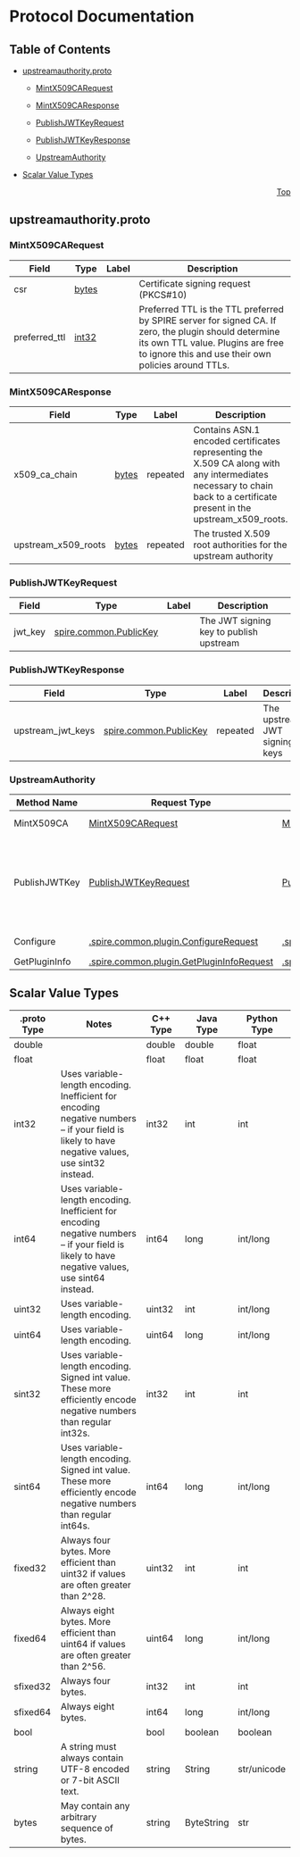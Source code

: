 # Protocol Documentation
<a name="top"></a>

## Table of Contents

- [upstreamauthority.proto](#upstreamauthority.proto)
    - [MintX509CARequest](#spire.server.upstreamauthority.MintX509CARequest)
    - [MintX509CAResponse](#spire.server.upstreamauthority.MintX509CAResponse)
    - [PublishJWTKeyRequest](#spire.server.upstreamauthority.PublishJWTKeyRequest)
    - [PublishJWTKeyResponse](#spire.server.upstreamauthority.PublishJWTKeyResponse)
  
  
  
    - [UpstreamAuthority](#spire.server.upstreamauthority.UpstreamAuthority)
  

- [Scalar Value Types](#scalar-value-types)



<a name="upstreamauthority.proto"></a>
<p align="right"><a href="#top">Top</a></p>

## upstreamauthority.proto



<a name="spire.server.upstreamauthority.MintX509CARequest"></a>

### MintX509CARequest



| Field | Type | Label | Description |
| ----- | ---- | ----- | ----------- |
| csr | [bytes](#bytes) |  | Certificate signing request (PKCS#10) |
| preferred_ttl | [int32](#int32) |  | Preferred TTL is the TTL preferred by SPIRE server for signed CA. If zero, the plugin should determine its own TTL value. Plugins are free to ignore this and use their own policies around TTLs. |






<a name="spire.server.upstreamauthority.MintX509CAResponse"></a>

### MintX509CAResponse



| Field | Type | Label | Description |
| ----- | ---- | ----- | ----------- |
| x509_ca_chain | [bytes](#bytes) | repeated | Contains ASN.1 encoded certificates representing the X.509 CA along with any intermediates necessary to chain back to a certificate present in the upstream_x509_roots. |
| upstream_x509_roots | [bytes](#bytes) | repeated | The trusted X.509 root authorities for the upstream authority |






<a name="spire.server.upstreamauthority.PublishJWTKeyRequest"></a>

### PublishJWTKeyRequest



| Field | Type | Label | Description |
| ----- | ---- | ----- | ----------- |
| jwt_key | [spire.common.PublicKey](#spire.common.PublicKey) |  | The JWT signing key to publish upstream |






<a name="spire.server.upstreamauthority.PublishJWTKeyResponse"></a>

### PublishJWTKeyResponse



| Field | Type | Label | Description |
| ----- | ---- | ----- | ----------- |
| upstream_jwt_keys | [spire.common.PublicKey](#spire.common.PublicKey) | repeated | The upstream JWT signing keys |





 

 

 


<a name="spire.server.upstreamauthority.UpstreamAuthority"></a>

### UpstreamAuthority


| Method Name | Request Type | Response Type | Description |
| ----------- | ------------ | ------------- | ------------|
| MintX509CA | [MintX509CARequest](#spire.server.upstreamauthority.MintX509CARequest) | [MintX509CAResponse](#spire.server.upstreamauthority.MintX509CAResponse) | Mints an X.509 CA. |
| PublishJWTKey | [PublishJWTKeyRequest](#spire.server.upstreamauthority.PublishJWTKeyRequest) | [PublishJWTKeyResponse](#spire.server.upstreamauthority.PublishJWTKeyResponse) | Publishes a JWT signing key upstream. This RPC is optional and should return NotImplemented if unsupported. |
| Configure | [.spire.common.plugin.ConfigureRequest](#spire.common.plugin.ConfigureRequest) | [.spire.common.plugin.ConfigureResponse](#spire.common.plugin.ConfigureResponse) | Standard SPIRE plugin RPCs |
| GetPluginInfo | [.spire.common.plugin.GetPluginInfoRequest](#spire.common.plugin.GetPluginInfoRequest) | [.spire.common.plugin.GetPluginInfoResponse](#spire.common.plugin.GetPluginInfoResponse) |  |

 



## Scalar Value Types

| .proto Type | Notes | C++ Type | Java Type | Python Type |
| ----------- | ----- | -------- | --------- | ----------- |
| <a name="double" /> double |  | double | double | float |
| <a name="float" /> float |  | float | float | float |
| <a name="int32" /> int32 | Uses variable-length encoding. Inefficient for encoding negative numbers – if your field is likely to have negative values, use sint32 instead. | int32 | int | int |
| <a name="int64" /> int64 | Uses variable-length encoding. Inefficient for encoding negative numbers – if your field is likely to have negative values, use sint64 instead. | int64 | long | int/long |
| <a name="uint32" /> uint32 | Uses variable-length encoding. | uint32 | int | int/long |
| <a name="uint64" /> uint64 | Uses variable-length encoding. | uint64 | long | int/long |
| <a name="sint32" /> sint32 | Uses variable-length encoding. Signed int value. These more efficiently encode negative numbers than regular int32s. | int32 | int | int |
| <a name="sint64" /> sint64 | Uses variable-length encoding. Signed int value. These more efficiently encode negative numbers than regular int64s. | int64 | long | int/long |
| <a name="fixed32" /> fixed32 | Always four bytes. More efficient than uint32 if values are often greater than 2^28. | uint32 | int | int |
| <a name="fixed64" /> fixed64 | Always eight bytes. More efficient than uint64 if values are often greater than 2^56. | uint64 | long | int/long |
| <a name="sfixed32" /> sfixed32 | Always four bytes. | int32 | int | int |
| <a name="sfixed64" /> sfixed64 | Always eight bytes. | int64 | long | int/long |
| <a name="bool" /> bool |  | bool | boolean | boolean |
| <a name="string" /> string | A string must always contain UTF-8 encoded or 7-bit ASCII text. | string | String | str/unicode |
| <a name="bytes" /> bytes | May contain any arbitrary sequence of bytes. | string | ByteString | str |

